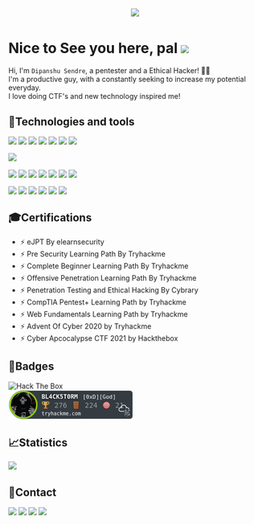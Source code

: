 <h1 align="center">
  <a href="https://git.io/typing-svg">
    <img src="https://readme-typing-svg.herokuapp.com?size=40&width=500&height=60&lines=echo+%22H3770+H4CK3R5%22" style="display: inline">
  </a>
</h1>

# Nice to See you here, pal <img src="https://raw.githubusercontent.com/aemmadi/aemmadi/master/wave.gif" width="30px">
Hi, I'm `Dipanshu Sendre`, a pentester and a Ethical Hacker! 🐱‍💻 <br>
I'm a productive guy, with a constantly seeking to increase my potential everyday. <br>
I love doing CTF's and new technology inspired me!

## 🤖Technologies and tools
<image src="https://img.shields.io/badge/Python-3776AB?style=for-the-badge&logo=python&logoColor=black"> <image src="https://img.shields.io/badge/bash-4D4D4D?style=for-the-badge&logo=windows%20terminal&logoColor=white"> <image src="https://img.shields.io/badge/HTML5-E34F26?style=for-the-badge&logo=html5&logoColor=white"> <img src="https://img.shields.io/badge/CSS3-1572B6?style=for-the-badge&logo=css3&logoColor=white"> <image src="https://img.shields.io/badge/C-00599C?style=for-the-badge&logo=c&logoColor=white"> <image src="https://img.shields.io/badge/C%2B%2B-00599C?style=for-the-badge&logo=c%2B%2B&logoColor=white"> <image src="https://img.shields.io/badge/Java-ED8B00?style=for-the-badge&logo=java&logoColor=white"> 
  

<image src="https://img.shields.io/badge/Docker-2CA5E0?style=for-the-badge&logo=docker&logoColor=white"> 

<image src="https://img.shields.io/badge/Windows-0078D6?style=for-the-badge&logo=windows&logoColor=white"> <image src="https://img.shields.io/badge/Linux-FCC624?style=for-the-badge&logo=linux&logoColor=black"> <image src="https://img.shields.io/badge/Ubuntu-E95420?style=for-the-badge&logo=ubuntu&logoColor=white"> <image src="https://img.shields.io/badge/Kali_Linux-557C94?style=for-the-badge&logo=kali-linux&logoColor=white"> <image src="https://img.shields.io/badge/Arch_Linux-1793D1?style=for-the-badge&logo=arch-linux&logoColor=white"> <image src="https://img.shields.io/badge/Debian-A81D33?style=for-the-badge&logo=debian&logoColor=white"> <image src="https://img.shields.io/badge/Red%20Hat-EE0000?style=for-the-badge&logo=redhat&logoColor=white">
  
<image src="https://img.shields.io/badge/Visual_Studio_Code-0078D4?style=for-the-badge&logo=visual%20studio%20code&logoColor=white"> <image src="https://img.shields.io/badge/Atom-66595C?style=for-the-badge&logo=Atom&logoColor=white"> <image src="https://img.shields.io/badge/sublime_text-%23575757.svg?&style=for-the-badge&logo=sublime-text&logoColor=important"> <image src="https://img.shields.io/badge/pycharm-143?style=for-the-badge&logo=pycharm&logoColor=black&color=black&labelColor=green"> <image src="https://img.shields.io/badge/VIM-%2311AB00.svg?&style=for-the-badge&logo=vim&logoColor=white"> <image src="https://img.shields.io/badge/Notion-000000?style=for-the-badge&logo=notion&logoColor=white">

  
## 🎓Certifications
- ⚡ eJPT By elearnsecurity  
- ⚡ Pre Security Learning Path By Tryhackme  
- ⚡ Complete Beginner Learning Path By Tryhackme
- ⚡ Offensive Penetration Learning Path By Tryhackme
- ⚡ Penetration Testing and Ethical Hacking By Cybrary  
- ⚡ CompTIA Pentest+ Learning Path by Tryhackme  
- ⚡ Web Fundamentals Learning Path by Tryhackme  
- ⚡ Advent Of Cyber 2020 by Tryhackme
- ⚡ Cyber Apcocalypse CTF 2021 by Hackthebox

  
## 📛Badges
 <image src="https://www.hackthebox.eu/badge/image/364927" alt="Hack The Box" style="max-width: 480px"> <br>
 <img src="https://raw.githubusercontent.com/BlackstormCoder/BlackstormCoder/main/assests/BL4CK5T0RM.png"></img>


## 📈Statistics
<image src="https://github-readme-stats.vercel.app/api?username=BlackstormCoder&show_icons=true&theme=tokyonight">
  
## 📱Contact
<a href="mailto:blackstorm.coder@gmail.com"><img src="https://img.shields.io/badge/Gmail-D14836?style=for-the-badge&logo=gmail&logoColor=white"></a>
<a href="https://twitter.com/DipanshuSendre1"><img src="https://img.shields.io/badge/Twitter-1DA1F2?style=for-the-badge&logo=twitter&logoColor=white"></a>
<a href="https://www.linkedin.com/in/dipanshusendre/"><img src="https://img.shields.io/badge/LinkedIn-0077B5?style=for-the-badge&logo=linkedin&logoColor=white"></a>
<a href="https://github.com/BlackstormCoder"><img src="https://img.shields.io/badge/GitHub-100000?style=for-the-badge&logo=github&logoColor=white"></a>

